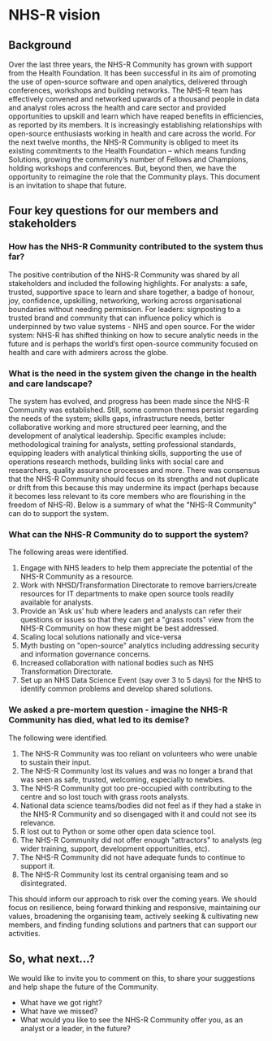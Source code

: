 # NHS-R vision

## Background
Over the last three years, the NHS-R Community has grown with support from the Health Foundation. It has been successful in its aim of promoting the use of open-source software and open analytics, delivered through conferences, workshops and building networks. The NHS-R team has effectively convened and networked upwards of a thousand people in data and analyst roles across the health and care sector and provided opportunities to upskill and learn which have reaped benefits in efficiencies, as reported by its members. It is increasingly establishing relationships with open-source enthusiasts working in health and care across the world. For the next twelve months, the NHS-R Community is obliged to meet its existing commitments to the Health Foundation – which means funding Solutions, growing the community’s number of Fellows and Champions, holding workshops and conferences. But, beyond then, we have the opportunity to reimagine the role that the Community plays. This document is an invitation to shape that future.

## Four key questions for our members and stakeholders

### How has the NHS-R Community contributed to the system thus far?

The positive contribution of the NHS-R Community was shared by all stakeholders and included the following highlights. For analysts: a safe, trusted, supportive space to learn and share together, a badge of honour, joy, confidence, upskilling, networking, working across organisational boundaries without needing permission. For leaders: signposting to a trusted brand and community that can influence policy which is underpinned by two value systems - NHS and open source. For the wider system: NHS-R has shifted thinking on how to secure analytic needs in the future and is perhaps the world’s first open-source community focused on health and care with admirers across the globe.

### What is the need in the system given the change in the health and care landscape?
The system has evolved, and progress has been made since the NHS-R Community was established. Still, some common themes persist regarding the needs of the system; skills gaps, infrastructure needs, better collaborative working and more structured peer learning, and the development of analytical leadership. Specific examples include: methodological training for analysts, setting professional standards, equipping leaders with analytical thinking skills, supporting the use of operations research methods, building links with social care and researchers, quality assurance processes and more. There was consensus that the NHS-R Community should focus on its strengths and not duplicate or drift from this because this may undermine its impact (perhaps because it becomes less relevant to its core members who are flourishing in the freedom of NHS-R).  Below is a summary of what the "NHS-R Community" can do to support the system.

### What can the NHS-R Community do to support the system?

The following areas were identified.
1.	Engage with NHS leaders to help them appreciate the potential of the NHS-R Community as a resource.
2.	Work with NHSD/Transformation Directorate to remove barriers/create resources for IT departments to make open source tools readily available for analysts.
3.	Provide an ‘Ask us’ hub where leaders and analysts can refer their questions or issues so that they can get a "grass roots" view from the NHS-R Community on how these might be best addressed.
4.	Scaling local solutions nationally and vice-versa
5.	Myth busting on "open-source" analytics including addressing security and information governance concerns.
6.	Increased collaboration with national bodies such as NHS Transformation Directorate.
7.	Set up an NHS Data Science Event (say over 3 to 5 days) for the NHS to identify common problems and develop shared solutions.

### We asked a pre-mortem question - imagine the NHS-R Community has died, what led to its demise?

The following were identified.

1.	The NHS-R Community  was too reliant on volunteers who were unable to sustain their input.
2.	The NHS-R Community lost its values and was no longer a brand that was seen as safe, trusted, welcoming, especially to newbies.
3.	The NHS-R Community got too pre-occupied with contributing to the centre and so lost touch with grass roots analysts.
4.	National data science teams/bodies did not feel as if they had a stake in the NHS-R Community and so disengaged with it and could not see its relevance.
5.	R lost out to Python or some other open data science tool.
6.	The NHS-R Community did not offer enough "attractors" to analysts (eg wider training, support, development opportunities, etc).
7.	The NHS-R Community did not have adequate funds to continue to support it.
8.	The NHS-R Community  lost its central organising team and so disintegrated.

This should inform our approach to risk over the coming years. We should focus on resilience, being forward thinking and responsive, maintaining our values, broadening the organising team, actively seeking & cultivating new members, and finding funding solutions and partners that can support our activities. 

## So, what next…? 

We would like to invite you to comment on this, to share your suggestions and help shape the future of the Community.

* What have we got right?
* What have we missed?
* What would you like to see the NHS-R Community offer you, as an analyst or a leader, in the future?
